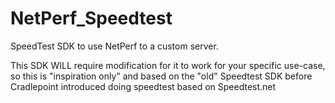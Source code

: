 # NetPerf_Speedtest
SpeedTest SDK to use NetPerf to a custom server.

This SDK WILL require modification for it to work for your specific use-case, so this is "inspiration only" and based on the "old" Speedtest SDK before Cradlepoint introduced doing speedtest based on Speedtest.net
